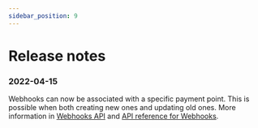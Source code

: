 ```yaml
---
sidebar_position: 9
---
```


# Release notes

### 2022-04-15
Webhooks can now be associated with a specific payment point. This is possible when both creating new ones and updating old ones. More information in [Webhooks API](/docs/webhooks-api#webhooks-for-specific-payment-points) and [API reference for Webhooks](https://developer.mobilepay.dk/product/).
